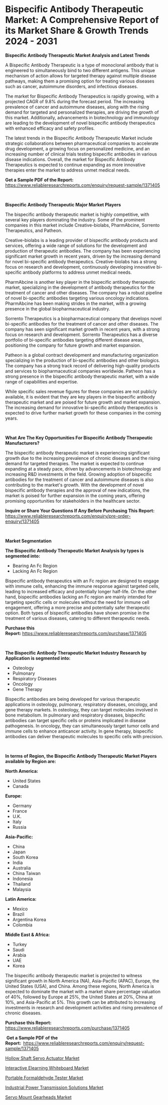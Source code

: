 <p><h1>Bispecific Antibody Therapeutic Market: A Comprehensive Report of its Market Share & Growth Trends 2024 - 2031</h1></p><p><strong>Bispecific Antibody Therapeutic Market Analysis and Latest Trends</strong></p>
<p><p>A Bispecific Antibody Therapeutic is a type of monoclonal antibody that is engineered to simultaneously bind to two different antigens. This unique mechanism of action allows for targeted therapy against multiple disease pathways, making them a promising option for treating various diseases such as cancer, autoimmune disorders, and infectious diseases.</p><p>The market for Bispecific Antibody Therapeutics is rapidly growing, with a projected CAGR of 9.8% during the forecast period. The increasing prevalence of cancer and autoimmune diseases, along with the rising demand for targeted and personalized therapies, are driving the growth of this market. Additionally, advancements in biotechnology and immunology are leading to the development of novel bispecific antibody therapeutics with enhanced efficacy and safety profiles.</p><p>The latest trends in the Bispecific Antibody Therapeutic Market include strategic collaborations between pharmaceutical companies to accelerate drug development, a growing focus on personalized medicine, and an increasing number of clinical trials testing bispecific antibodies in various disease indications. Overall, the market for Bispecific Antibody Therapeutics is expected to continue expanding as more innovative therapies enter the market to address unmet medical needs.</p></p>
<p><strong>Get a Sample PDF of the Report:&nbsp;</strong> <a href="https://www.reliableresearchreports.com/enquiry/request-sample/1371405">https://www.reliableresearchreports.com/enquiry/request-sample/1371405</a></p>
<p>&nbsp;</p>
<p><strong>Bispecific Antibody Therapeutic Major Market Players</strong></p>
<p><p>The bispecific antibody therapeutic market is highly competitive, with several key players dominating the industry. Some of the prominent companies in this market include Creative-biolabs, PharmAbcine, Sorrento Therapeutics, and Patheon.</p><p>Creative-biolabs is a leading provider of bispecific antibody products and services, offering a wide range of solutions for the development and production of therapeutic antibodies. The company has been experiencing significant market growth in recent years, driven by the increasing demand for novel bi-specific antibody therapeutics. Creative-biolabs has a strong focus on research and development, continuously developing innovative bi-specific antibody platforms to address unmet medical needs.</p><p>PharmAbcine is another key player in the bispecific antibody therapeutic market, specializing in the development of antibody therapeutics for the treatment of cancer and other diseases. The company has a robust pipeline of novel bi-specific antibodies targeting various oncology indications. PharmAbcine has been making strides in the market, with a growing presence in the global biopharmaceutical industry.</p><p>Sorrento Therapeutics is a biopharmaceutical company that develops novel bi-specific antibodies for the treatment of cancer and other diseases. The company has seen significant market growth in recent years, with a strong focus on research and development. Sorrento Therapeutics has a diverse portfolio of bi-specific antibodies targeting different disease areas, positioning the company for future growth and market expansion.</p><p>Patheon is a global contract development and manufacturing organization specializing in the production of bi-specific antibodies and other biologics. The company has a strong track record of delivering high-quality products and services to biopharmaceutical companies worldwide. Patheon has a strong presence in the bispecific antibody therapeutic market, with a wide range of capabilities and expertise.</p><p>While specific sales revenue figures for these companies are not publicly available, it is evident that they are key players in the bispecific antibody therapeutic market and are poised for future growth and market expansion. The increasing demand for innovative bi-specific antibody therapeutics is expected to drive further market growth for these companies in the coming years.</p></p>
<p>&nbsp;</p>
<p><strong>What Are The Key Opportunities For Bispecific Antibody Therapeutic Manufacturers?</strong></p>
<p><p>The bispecific antibody therapeutic market is experiencing significant growth due to the increasing prevalence of chronic diseases and the rising demand for targeted therapies. The market is expected to continue expanding at a steady pace, driven by advancements in biotechnology and increasing R&D investments in the field. Growing adoption of bispecific antibodies for the treatment of cancer and autoimmune diseases is also contributing to the market's growth. With the development of novel bispecific antibody therapies and the approval of new indications, the market is poised for further expansion in the coming years, offering promising opportunities for stakeholders in the healthcare sector.</p></p>
<p><strong>Inquire or Share Your Questions If Any Before Purchasing This Report:</strong> <a href="https://www.reliableresearchreports.com/enquiry/pre-order-enquiry/1371405">https://www.reliableresearchreports.com/enquiry/pre-order-enquiry/1371405</a></p>
<p>&nbsp;</p>
<p><strong>Market Segmentation</strong></p>
<p><strong>The Bispecific Antibody Therapeutic Market Analysis by types is segmented into:</strong></p>
<p><ul><li>Bearing An Fc Region</li><li>Lacking An Fc Region</li></ul></p>
<p><p>Bispecific antibody therapeutics with an Fc region are designed to engage with immune cells, enhancing the immune response against targeted cells, leading to increased efficacy and potentially longer half-life. On the other hand, bispecific antibodies lacking an Fc region are mainly intended for targeting specific cells or molecules without the need for immune cell engagement, offering a more precise and potentially safer therapeutic option. Both types of bispecific antibodies have shown promise in the treatment of various diseases, catering to different therapeutic needs.</p></p>
<p><strong>Purchase this Report:&nbsp;</strong><a href="https://www.reliableresearchreports.com/purchase/1371405">https://www.reliableresearchreports.com/purchase/1371405</a></p>
<p>&nbsp;</p>
<p><strong>The Bispecific Antibody Therapeutic Market Industry Research by Application is segmented into:</strong></p>
<p><ul><li>Osteology</li><li>Pulmonary</li><li>Respiratory Diseases</li><li>Oncology</li><li>Gene Therapy</li></ul></p>
<p><p>Bispecific antibodies are being developed for various therapeutic applications in osteology, pulmonary, respiratory diseases, oncology, and gene therapy markets. In osteology, they can target molecules involved in bone metabolism. In pulmonary and respiratory diseases, bispecific antibodies can target specific cells or proteins implicated in disease pathogenesis. In oncology, they can simultaneously target tumor cells and immune cells to enhance anticancer activity. In gene therapy, bispecific antibodies can deliver therapeutic molecules to specific cells with precision.</p></p>
<p>&nbsp;</p>
<p><strong>In terms of Region, the Bispecific Antibody Therapeutic Market Players available by Region are:</strong></p>
<p>
    <p> <strong> North America: </strong>
        <ul>
            <li>United States</li>
            <li>Canada</li>
        </ul>
        </p> 
    <p> <strong> Europe: </strong>
        <ul>
            <li>Germany</li>
            <li>France</li>
            <li>U.K.</li>
            <li>Italy</li>
            <li>Russia</li>
        </ul>
        </p> 
    <p> <strong> Asia-Pacific: </strong>
        <ul>
            <li>China</li>
            <li>Japan</li>
            <li>South Korea</li>
            <li>India</li>
            <li>Australia</li>
            <li>China Taiwan</li>
            <li>Indonesia</li>
            <li>Thailand</li>
            <li>Malaysia</li>
        </ul>
        </p> 
    <p> <strong> Latin America: </strong>
        <ul>
            <li>Mexico</li>
            <li>Brazil</li>
            <li>Argentina Korea</li>
            <li>Colombia</li>
        </ul>
        </p> 
    <p> <strong> Middle East & Africa: </strong>
        <ul>
            <li>Turkey</li>
            <li>Saudi</li>
            <li>Arabia</li>
            <li>UAE</li>
            <li>Korea</li>
        </ul>
    </p>
    </p>
<p><p>The bispecific antibody therapeutic market is projected to witness significant growth in North America (NA), Asia-Pacific (APAC), Europe, the United States (USA), and China. Among these regions, North America is expected to dominate the market with a market share percentage valuation of 40%, followed by Europe at 25%, the United States at 20%, China at 10%, and Asia-Pacific at 5%. This growth can be attributed to increasing investments in research and development activities and rising prevalence of chronic diseases.</p></p>
<p><strong>Purchase this Report: </strong><a href="https://www.reliableresearchreports.com/purchase/1371405">https://www.reliableresearchreports.com/purchase/1371405</a></p>
<p>&nbsp;<strong>Get a Sample PDF of the Report:&nbsp;&nbsp;</strong><a href="https://www.reliableresearchreports.com/enquiry/request-sample/1371405">https://www.reliableresearchreports.com/enquiry/request-sample/1371405</a></p>
<p><strong></strong></p>
<p><p><a href="https://medium.com/@itzelheller2005/hollow-shaft-servo-actuator-market-insights-into-market-cagr-market-trends-and-growth-strategies-7d09bd8653b8">Hollow Shaft Servo Actuator Market</a></p><p><a href="https://medium.com/@jamesburns39/interactive-elearning-whiteboard-market-size-and-market-trends-complete-industry-overview-2024-to-f71a4029a668">Interactive Elearning Whiteboard Market</a></p><p><a href="https://medium.com/p/729b6c75c8d4/edit">Portable Formaldehyde Tester Market</a></p><p><a href="https://medium.com/@jamesburns39/industrial-power-transmission-solutions-market-share-evolution-and-market-growth-trends-2024-2031-e6dd1a8f0635">Industrial Power Transmission Solutions Market</a></p><p><a href="https://medium.com/@itzelheller2005/servo-mount-gearheads-market-size-and-market-trends-complete-industry-overview-2024-to-2031-4afd8ab6a610">Servo Mount Gearheads Market</a></p></p>